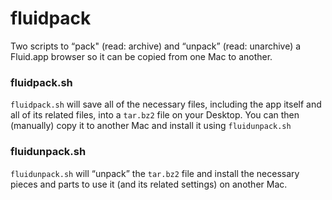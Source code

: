 fluidpack
=========

Two scripts to “pack" (read: archive) and “unpack” (read: unarchive) a Fluid.app browser so it can be copied from one Mac to another.


### fluidpack.sh

`fluidpack.sh` will save all of the necessary files, including the app itself and all of its related files, into a `tar.bz2` file on your Desktop. You can then (manually) copy it to another Mac and install it using `fluidunpack.sh`

### fluidunpack.sh

`fluidunpack.sh` will “unpack”  the `tar.bz2` file and install the necessary pieces and parts to use it (and its related settings) on another Mac.

